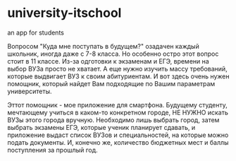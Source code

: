 # university-itschool
an app for students

Вопросом "Куда мне поступать в будущем?" озадачен каждый школьник, иногда даже с 7-8 класса. Но особенно остро этот вопрос стоит в 11 классе. Из-за одготовки к экзаменам и ЕГЭ, времени на выбор ВУЗа просто не хватает. А еще нужно изучить массу требований, которые выдвигает ВУЗ к своим абитуриентам. И вот здесь очень нужен помощник, который найдет Вам подходящие по Вашим параметрам университеты.

Эттот помощник - мое приложение для смартфона. Будущему студенту, мечтающему учиться в каком-то конкретном городе, НЕ НУЖНО искать ВУЗы этого города вручную. Необходимо лишь выбрать город, затем выбрать экзамены ЕГЭ, которые ученик планирует сдавать, и приложение выдаст список ВУЗов и специальностей, на которые можно подать документы. И, конечно же, количество бюджетных мест и баллы поступления за прошлый год.
